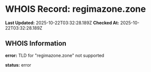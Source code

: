 # WHOIS Record: regimazone.zone

**Last Updated:** 2025-10-22T03:32:28.189Z
**Checked At:** 2025-10-22T03:32:28.189Z

## WHOIS Information

**error:** TLD for "regimazone.zone" not supported

**status:** error

